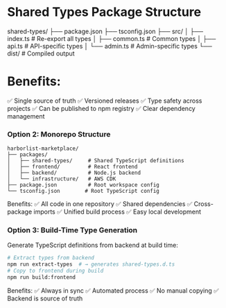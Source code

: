 # Shared Types Package Structure
shared-types/
├── package.json
├── tsconfig.json
├── src/
│   ├── index.ts          # Re-export all types
│   ├── common.ts         # Common types
│   ├── api.ts           # API-specific types
│   └── admin.ts         # Admin-specific types
└── dist/                # Compiled output

# Benefits:
✅ Single source of truth
✅ Versioned releases
✅ Type safety across projects
✅ Can be published to npm registry
✅ Clear dependency management

### **Option 2: Monorepo Structure**

```
harborlist-marketplace/
├── packages/
│   ├── shared-types/     # Shared TypeScript definitions
│   ├── frontend/         # React frontend
│   ├── backend/          # Node.js backend
│   └── infrastructure/   # AWS CDK
├── package.json          # Root workspace config
└── tsconfig.json        # Root TypeScript config
```

Benefits:
✅ All code in one repository
✅ Shared dependencies
✅ Cross-package imports
✅ Unified build process
✅ Easy local development

### **Option 3: Build-Time Type Generation**

Generate TypeScript definitions from backend at build time:

```bash
# Extract types from backend
npm run extract-types  # → generates shared-types.d.ts
# Copy to frontend during build
npm run build:frontend
```

Benefits:
✅ Always in sync
✅ Automated process
✅ No manual copying
✅ Backend is source of truth